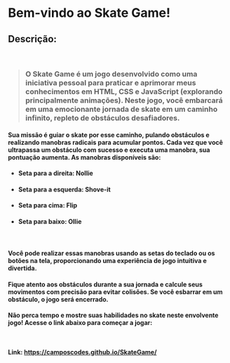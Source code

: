 # Bem-vindo ao Skate Game!

## Descrição:

<br>

> ### O Skate Game é um jogo desenvolvido como uma iniciativa pessoal para praticar e aprimorar meus conhecimentos em HTML, CSS e JavaScript (explorando principalmente animações). Neste jogo, você embarcará em uma emocionante jornada de skate em um caminho infinito, repleto de obstáculos desafiadores.

>


#### Sua missão é guiar o skate por esse caminho, pulando obstáculos e realizando manobras radicais para acumular pontos. Cada vez que você ultrapassa um obstáculo com sucesso e executa uma manobra, sua pontuação aumenta. As manobras disponíveis são:

-   #### Seta para a direita: Nollie
-   #### Seta para a esquerda: Shove-it
-   #### Seta para cima: Flip
-   #### Seta para baixo: Ollie

<br>

#### Você pode realizar essas manobras usando as setas do teclado ou os botões na tela, proporcionando uma experiência de jogo intuitiva e divertida.

>

#### Fique atento aos obstáculos durante a sua jornada e calcule seus movimentos com precisão para evitar colisões. Se você esbarrar em um obstáculo, o jogo será encerrado.

#### Não perca tempo e mostre suas habilidades no skate neste envolvente jogo! Acesse o link abaixo para começar a jogar:

<br>

**Link: https://camposcodes.github.io/SkateGame/**
